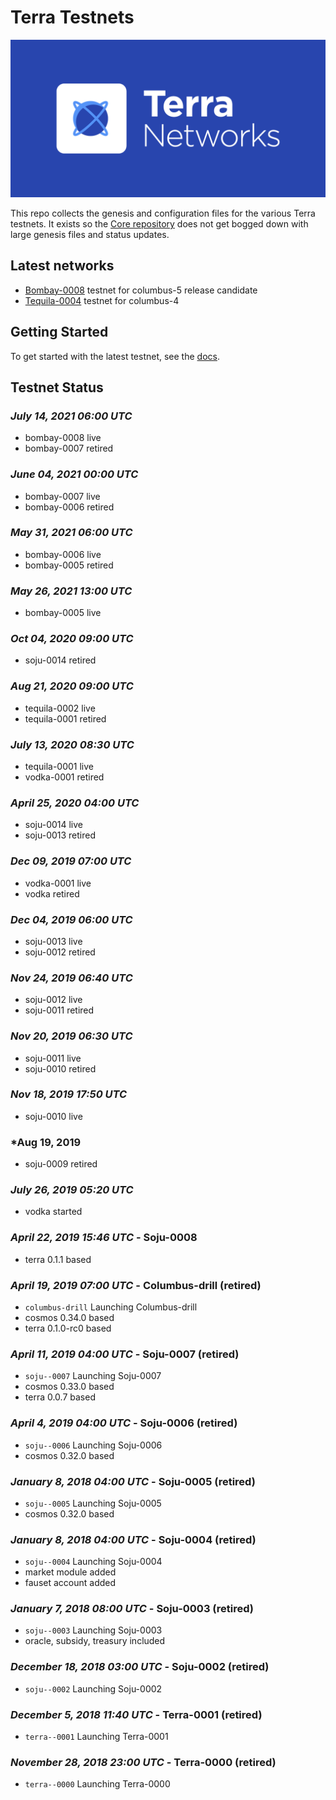 # Terra Testnets
![banner](./terra-networks.png)

This repo collects the genesis and configuration files for the various Terra testnets. 
It exists so the [Core repository](https://github.com/terra-money/core) does not get bogged down with large genesis files and status updates.

## Latest networks

* [Bombay-0008](./bombay-0008) testnet for columbus-5 release candidate
* [Tequila-0004](./tequila-0004) testnet for columbus-4 

## Getting Started

To get started with the latest testnet, see the
[docs](https://docs.terra.money/node/join-network.html#joining-a-network).

## Testnet Status
### *July 14, 2021 06:00 UTC*
- bombay-0008 live
- bombay-0007 retired

### *June 04, 2021 00:00 UTC*
- bombay-0007 live
- bombay-0006 retired

### *May 31, 2021 06:00 UTC*
- bombay-0006 live
- bombay-0005 retired

### *May 26, 2021 13:00 UTC* 
- bombay-0005 live

### *Oct 04, 2020 09:00 UTC*
- soju-0014 retired

### *Aug 21, 2020 09:00 UTC*
- tequila-0002 live
- tequila-0001 retired

### *July 13, 2020 08:30 UTC*
- tequila-0001 live
- vodka-0001 retired

### *April 25, 2020 04:00 UTC*
- soju-0014 live
- soju-0013 retired

### *Dec 09, 2019 07:00 UTC*
- vodka-0001 live
- vodka      retired

### *Dec 04, 2019 06:00 UTC*
- soju-0013 live
- soju-0012 retired

### *Nov 24, 2019 06:40 UTC*
- soju-0012 live
- soju-0011 retired

### *Nov 20, 2019 06:30 UTC*
- soju-0011 live
- soju-0010 retired

### *Nov 18, 2019 17:50 UTC*
- soju-0010 live

### *Aug 19, 2019
- soju-0009 retired

### *July 26, 2019 05:20 UTC*
- vodka started

### *April 22, 2019 15:46 UTC* - Soju-0008
- terra 0.1.1 based

### *April 19, 2019 07:00 UTC* - Columbus-drill (retired)

- `columbus-drill` Launching Columbus-drill
- cosmos 0.34.0 based
- terra 0.1.0-rc0 based

### *April 11, 2019 04:00 UTC* - Soju-0007 (retired)

- `soju--0007` Launching Soju-0007
- cosmos 0.33.0 based
- terra 0.0.7 based


### *April 4, 2019 04:00 UTC* - Soju-0006 (retired)

- `soju--0006` Launching Soju-0006
- cosmos 0.32.0 based

### *January 8, 2018 04:00 UTC* - Soju-0005 (retired)

- `soju--0005` Launching Soju-0005
- cosmos 0.32.0 based

### *January 8, 2018 04:00 UTC* - Soju-0004 (retired)

- `soju--0004` Launching Soju-0004
- market module added
- fauset account added

### *January 7, 2018 08:00 UTC* - Soju-0003 (retired)

- `soju--0003` Launching Soju-0003
- oracle, subsidy, treasury included

### *December 18, 2018 03:00 UTC* - Soju-0002 (retired)

- `soju--0002` Launching Soju-0002

### *December 5, 2018 11:40 UTC* - Terra-0001 (retired)

- `terra--0001` Launching Terra-0001

### *November 28, 2018 23:00 UTC* - Terra-0000 (retired)

- `terra--0000` Launching Terra-0000

